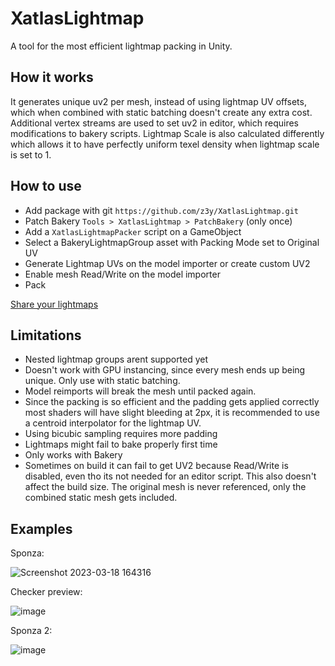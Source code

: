 # XatlasLightmap

A tool for the most efficient lightmap packing in Unity.

## How it works
It generates unique uv2 per mesh, instead of using lightmap UV offsets, which when combined with static batching doesn't create any extra cost. Additional vertex streams are used to set uv2 in editor, which requires modifications to bakery scripts. Lightmap Scale is also calculated differently which allows it to have perfectly uniform texel density when lightmap scale is set to 1.

## How to use
- Add package with git `https://github.com/z3y/XatlasLightmap.git`
- Patch Bakery `Tools > XatlasLightmap > PatchBakery` (only once)
- Add a `XatlasLightmapPacker` script on a GameObject
- Select a BakeryLightmapGroup asset with Packing Mode set to Original UV
- Generate Lightmap UVs on the model importer or create custom UV2
- Enable mesh Read/Write on the model importer
- Pack

[Share your lightmaps](https://github.com/z3y/XatlasLightmap/issues/new)

## Limitations

- Nested lightmap groups arent supported yet
- Doesn't work with GPU instancing, since every mesh ends up being unique. Only use with static batching.
- Model reimports will break the mesh until packed again.
- Since the packing is so efficient and the padding gets applied correctly most shaders will have slight bleeding at 2px, it is recommended to use a centroid interpolator for the lightmap UV.
- Using bicubic sampling requires more padding
- Lightmaps might fail to bake properly first time
- Only works with Bakery
- Sometimes on build it can fail to get UV2 because Read/Write is disabled, even tho its not needed for an editor script. This also doesn't affect the build size. The original mesh is never referenced, only the combined static mesh gets included.

## Examples

Sponza:

![Screenshot 2023-03-18 164316](https://user-images.githubusercontent.com/33181641/227739457-d5bd302d-ba14-4e1f-a745-da5942e1215b.png)

Checker preview:

![image](https://github.com/z3y/XatlasLightmap/assets/33181641/ab5af17a-ef49-442e-96cc-d0cd0295acdd)


Sponza 2:

![image](https://github.com/z3y/XatlasLightmap/assets/33181641/6b791015-51c1-4d12-b0bd-16452dc802bf)

